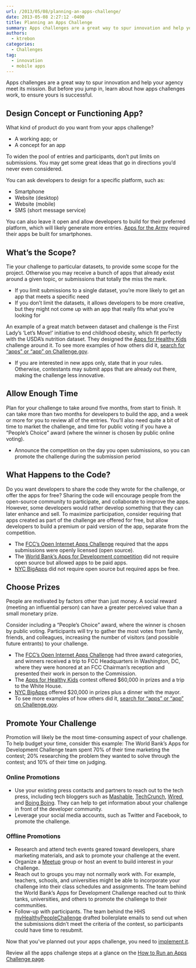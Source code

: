 ```yaml
---
url: /2013/05/08/planning-an-apps-challenge/
date: 2013-05-08 2:27:12 -0400
title: Planning an Apps Challenge
summary: Apps challenges are a great way to spur innovation and help your agency meet its mission. But before you jump in, learn about how apps challenges work, to ensure yours is successful. Design Concept or Functioning App? What kind of product do you want from your apps challenge? A working app; or A concept for
authors:
  - ktrebon
categories:
  - Challenges
tag:
  - innovation
  - mobile apps
---
```


Apps challenges are a great way to spur innovation and help your agency meet its mission. But before you jump in, learn about how apps challenges work, to ensure yours is successful.

## Design Concept or Functioning App?

What kind of product do you want from your apps challenge?

  * A working app; or
  * A concept for an app

To widen the pool of entries and participants, don&#8217;t put limits on submissions. You may get some great ideas that go in directions you&#8217;d never even considered.

You can ask developers to design for a specific platform, such as:

  * Smartphone
  * Website (desktop)
  * Website (mobile)
  * SMS (short message service)

You can also leave it open and allow developers to build for their preferred platform, which will likely generate more entries. [Apps for the Army](http://armylive.dodlive.mil/index.php/2010/03/apps-for-the-army-challenge-is-here/) required their apps be built for smartphones.

## What&#8217;s the Scope?

Tie your challenge to particular datasets, to provide some scope for the project. Otherwise you may receive a bunch of apps that already exist around a given topic, or submissions that totally the miss the mark.

  * If you limit submissions to a single dataset, you&#8217;re more likely to get an app that meets a specific need
  * If you don&#8217;t limit the datasets, it allows developers to be more creative, but they might not come up with an app that really fits what you&#8217;re looking for

An example of a great match between dataset and challenge is the First Lady’s ‘Let’s Move!’ initiative to end childhood obesity, which fit perfectly with the USDA’s nutrition dataset. They designed the [Apps for Healthy Kids](http://www.appsforhealthykids.com/) challenge around it. To see more examples of how others did it, [search for &#8220;apps&#8221; or &#8220;app&#8221; on Challenge.gov](http://challenge.gov/).

  * If you are interested in new apps only, state that in your rules. Otherwise, contestants may submit apps that are already out there, making the challenge less innovative.

## Allow Enough Time

Plan for your challenge to take around five months, from start to finish. It can take more than two months for developers to build the app, and a week or more for you to review all of the entries. You&#8217;ll also need quite a bit of time to market the challenge, and time for public voting if you have a &#8220;People’s Choice&#8221; award (where the winner is chosen by public online voting).

  * Announce the competition on the day you open submissions, so you can promote the challenge during the submission period

## What Happens to the Code?

Do you want developers to share the code they wrote for the challenge, or offer the apps for free? Sharing the code will encourage people from the open-source community to participate, and collaborate to improve the apps. However, some developers would rather develop something that they can later enhance and sell. To maximize participation, consider requiring that apps created as part of the challenge are offered for free, but allow developers to build a premium or paid version of the app, separate from the competition.

  * The [FCC’s Open Internet Apps Challenge](http://openinternetapps.challengepost.com/) required that the apps submissions were openly licensed (open source).
  * The [World Bank’s Apps for Development competition](http://appsfordevelopment.challengepost.com/) did not require open source but allowed apps to be paid apps.
  * [NYC BigApps](http://www.nycbigapps.com/) did not require open source but required apps be free.

## Choose Prizes

People are motivated by factors other than just money. A social reward (meeting an influential person) can have a greater perceived value than a small monetary prize.

Consider including a &#8220;People’s Choice&#8221; award, where the winner is chosen by public voting. Participants will try to gather the most votes from family, friends, and colleagues, increasing the number of visitors (and possible future entrants) to your challenge.

  * The [FCC&#8217;s Open Internet Apps Challenge](http://openinternetapps.challengepost.com/) had three award categories, and winners received a trip to FCC Headquarters in Washington, DC, where they were honored at an FCC Chairman’s reception and presented their work in person to the Commission.
  * The [Apps for Healthy Kids](http://www.appsforhealthykids.com/) contest offered $60,000 in prizes and a trip to the White House.
  * [NYC BigApps](http://www.nycbigapps.com/) offered $20,000 in prizes plus a dinner with the mayor.
  * To see more examples of how others did it, [search for &#8220;apps&#8221; or &#8220;app&#8221; on Challenge.gov](http://challenge.gov/).

## Promote Your Challenge

Promotion will likely be the most time-consuming aspect of your challenge. To help budget your time, consider this example: The World Bank’s Apps for Development Challenge team spent 70% of their time marketing the contest; 20% researching the problem they wanted to solve through the contest; and 10% of their time on judging.

### Online Promotions

  * Use your existing press contacts and partners to reach out to the tech press, including tech bloggers such as [Mashable](http://mashable.com/), [TechCrunch](http://www.techcrunch.com/), [Wired](http://www.wired.com/), and [Boing Boing](http://www.boingboing.net/). They can help to get information about your challenge in front of the developer community.
  * Leverage your social media accounts, such as Twitter and Facebook, to promote the challenge.

### Offline Promotions

  * Research and attend tech events geared toward developers, share marketing materials, and ask to promote your challenge at the event.
  * Organize a [Meetup](http://www.meetup.com/) group or host an event to build interest in your challenge.
  * Reach out to groups you may not normally work with. For example, teachers, schools, and universities might be able to incorporate your challenge into their class schedules and assignments. The team behind the World Bank’s Apps for Development Challenge reached out to think tanks, universities, and others to promote the challenge to their communities.
  * Follow-up with participants. The team behind the HHS [myHealthyPeopleChallenge](http://www.health2con.com/devchallenge/healthy-people-2020-leading-health-indicators-app-challenge/) drafted boilerplate emails to send out when the submissions didn’t meet the criteria of the contest, so participants could have time to resubmit.

Now that you&#8217;ve planned out your apps challenge, you need to [implement it](https://www.WHATEVER/2012/07/09/how-to-implement-an-apps-challenge/).

Review all the apps challenge steps at a glance on the [How to Run an Apps Challenge page](https://www.WHATEVER/wp-admin/post.php?post=94372&action=edit).
